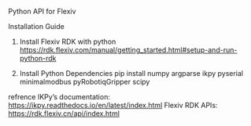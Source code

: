 Python API for Flexiv

Installation Guide
1. Install Flexiv RDK with python
https://rdk.flexiv.com/manual/getting_started.html#setup-and-run-python-rdk

2. Install Python Dependencies
pip install numpy argparse ikpy pyserial minimalmodbus pyRobotiqGripper scipy

refrence
IKPy’s documentation: https://ikpy.readthedocs.io/en/latest/index.html
Flexiv RDK APIs: https://rdk.flexiv.cn/api/index.html
